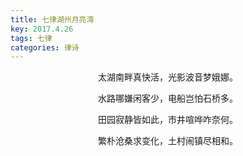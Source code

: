 ```yaml
---
title: 七律湖州月亮湾
key: 2017.4.26
tags: 七律
categories: 律诗
---
```


<p align="center">太湖南畔真快活，光影波音梦娥娜。
</p>
<p align="center">水路哪嫌闲客少，电船岂怕石桥多。
</p>
<p align="center">田园寂静皆如此，市井喧哗咋奈何。
</p>
<p align="center">繁朴沧桑求变化，土村闹镇尽相和。
</p>
